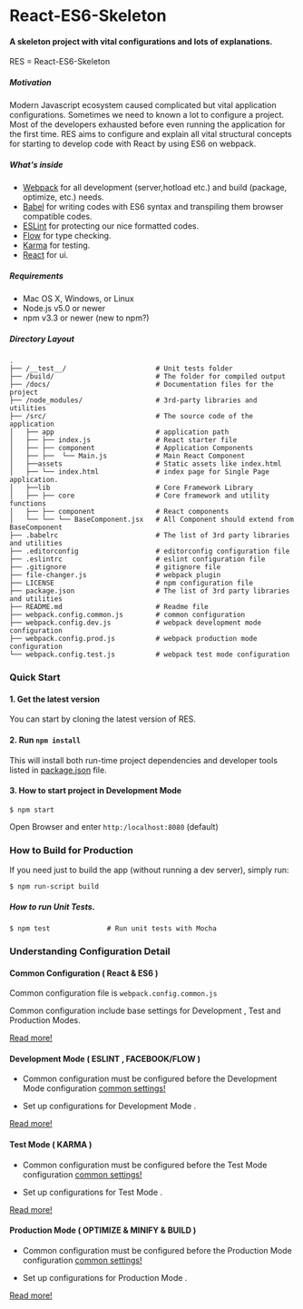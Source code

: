 # React-ES6-Skeleton

#### A skeleton project with vital configurations and lots of explanations.


RES = React-ES6-Skeleton

##### Motivation

Modern Javascript ecosystem caused complicated but vital application configurations. Sometimes we need to known a lot to configure a project. Most of the developers exhausted before even running the application for the first time. 
RES aims to configure and explain all vital structural concepts for starting to develop code with React by using ES6 on webpack. 

##### What's inside
* [Webpack](https://webpack.github.io/) for all development (server,hotload etc.) and build (package, optimize, etc.) needs.
* [Babel](https://babeljs.io/flow) for writing codes with ES6 syntax and transpiling them browser compatible codes. 
* [ESLint](http://eslint.org/) for protecting our nice formatted codes.
* [Flow](http://flowtype.org/) for type checking.
* [Karma](https://karma-runner.github.io/0.13/index.html) for testing.
* [React](https://facebook.github.io/react/) for ui.

#####  Requirements

* Mac OS X, Windows, or Linux
* Node.js v5.0 or newer
* npm v3.3 or newer (new to npm?)

##### Directory Layout

```
.
├── /__test__/                      # Unit tests folder
├── /build/                         # The folder for compiled output
├── /docs/                          # Documentation files for the project
├── /node_modules/                  # 3rd-party libraries and utilities
├── /src/                           # The source code of the application
│   ├── app                         # application path
│   ├── ├── index.js                # React starter file 
│   ├── ├── component               # Application Components
│   ├── ├──  └── Main.js            # Main React Component
│   ├──assets                       # Static assets like index.html
│   ├── └── index.html              # index page for Single Page application.
│   ├──lib                          # Core Framework Library
│   ├── ├── core                    # Core framework and utility functions
│   ├── ├── component               # React components
│   └── └── └── BaseComponent.jsx   # All Component should extend from BaseComponent  
├── .babelrc                        # The list of 3rd party libraries and utilities
├── .editorconfig                   # editorconfig configuration file
├── .eslintrc                       # eslint configuration file
├── .gitignore                      # gitignore file
├── file-changer.js                 # webpack plugin
├── LICENSE                         # npm configuration file
├── package.json                    # The list of 3rd party libraries and utilities
├── README.md                       # Readme file
├── webpack.config.common.js        # common configuration
├── webpack.config.dev.js           # webpack development mode configuration
├── webpack.config.prod.js          # webpack production mode configuration
└── webpack.config.test.js          # webpack test mode configuration
```


### Quick Start


#### 1. Get the latest version
You can start by cloning the latest version of RES.

#### 2. Run `npm install`
This will install both run-time project dependencies and developer tools listed
in [package.json](./package.json) file.

#### 3. How to start project in Development Mode

```shell
$ npm start
```
  
Open Browser and enter `http:/localhost:8080` (default) 

### How to Build for Production

If you need just to build the app (without running a dev server), simply run:

```shell
$ npm run-script build
```
 
#####  How to run Unit Tests.

```shell
$ npm test              # Run unit tests with Mocha
```
 
  
### Understanding Configuration Detail
    
#### Common Configuration ( React  & ES6 )

Common configuration file is `webpack.config.common.js`

Common configuration include base settings for Development , Test and Production Modes.

[Read more!](docs/1-common.md)

#### Development Mode ( ESLINT , FACEBOOK/FLOW )
 
 * Common configuration must be configured before the Development Mode configuration  [common settings!](docs/1-common.md)

 * Set up configurations for Development Mode .
 
[Read more!](docs/2-dev.md)
    
#### Test Mode ( KARMA ) 

* Common configuration must be configured before the Test Mode configuration [common settings!](docs/1-common.md)

* Set up configurations for Test Mode .

[Read more!](docs/3-test.md)    
    
#### Production Mode ( OPTIMIZE & MINIFY & BUILD )

* Common configuration must be configured before the Production Mode configuration   [common settings!](docs/1-common.md)

* Set up configurations for Production Mode .

[Read more!](docs/4-prod.md)
    
    
